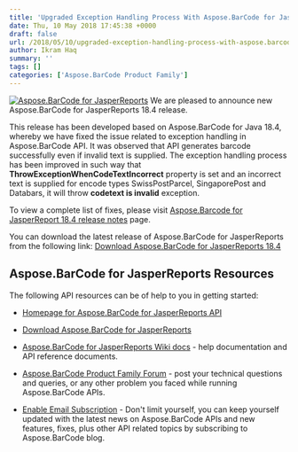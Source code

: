 ```yaml
---
title: 'Upgraded Exception Handling Process With Aspose.BarCode for JasperReports 18.4'
date: Thu, 10 May 2018 17:45:38 +0000
draft: false
url: /2018/05/10/upgraded-exception-handling-process-with-aspose.barcode-for-jasperreports-18.4/
author: Ikram Haq
summary: ''
tags: []
categories: ['Aspose.BarCode Product Family']
---
```


 [![Aspose.BarCode for JasperReports][1]](https://products.aspose.com/barcode/jasperreports) We are pleased to announce new Aspose.BarCode for JasperReports 18.4 release.

This release has been developed based on Aspose.BarCode for Java 18.4, whereby we have fixed the issue related to exception handling in Aspose.BarCode API. It was observed that API generates barcode successfully even if invalid text is supplied. The exception handling process has been improved in such way that **ThrowExceptionWhenCodeTextIncorrect** property is set and an incorrect text is supplied for encode types SwissPostParcel, SingaporePost and Databars, it will throw **codetext is invalid** exception.

To view a complete list of fixes, please visit [Aspose.Barcode for JasperReport 18.4 release notes][2] page.

You can download the latest release of Aspose.BarCode for JasperReports from the following link: [Download Aspose.BarCode for JasperReports 18.4][3]

## Aspose.BarCode for JasperReports Resources

The following API resources can be of help to you in getting started:

*   [Homepage for Aspose.BarCode for JasperReports API][4]
    
*   [Download Aspose.BarCode for JasperReports][5]
    
*   [Aspose.BarCode for JasperReports Wiki docs][6] - help documentation and API reference documents.
    
*   [Aspose.BarCode Product Family Forum][7] - post your technical questions and queries, or any other problem you faced while running Aspose.BarCode APIs.
    
*   [Enable Email Subscription][8] - Don't limit yourself, you can keep yourself updated with the latest news on Aspose.BarCode APIs and new features, fixes, plus other API related topics by subscribing to Aspose.BarCode blog.




[1]: http://www.aspose.com/Images/aspose.barcode-logo2.jpg "Aspose.BarCode for JasperReports"
[2]: https://docs.aspose.com/display/barcodejasperreports/Aspose.BarCode+for+JasperReports+18.4+-+Release+notes
[3]: https://downloads.aspose.com/barcode/jasperreports
[4]: https://products.aspose.com/barcode/jasperreports
[5]: https://downloads.aspose.com/barcode/jasperreports
[6]: https://docs.aspose.com/display/barcodejasperreports/Home
[7]: https://forum.aspose.com/c/barcode
[8]: https://blog.aspose.com/category/aspose-products/aspose-barcode-product-family/




